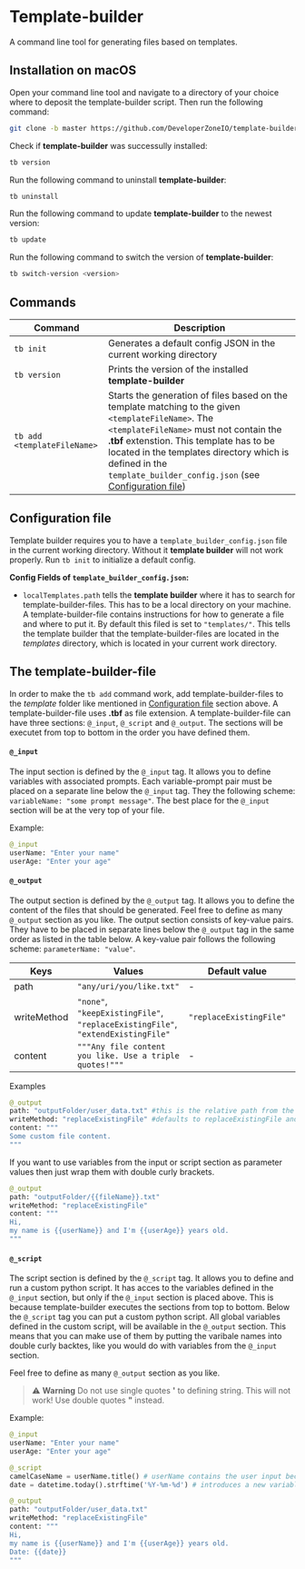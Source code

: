 # Template-builder
A command line tool for generating files based on templates.

## Installation on macOS

Open your command line tool and navigate to a directory of your choice where to deposit the template-builder script.
Then run the following command:
```bash
git clone -b master https://github.com/DeveloperZoneIO/template-builder.git && template-builder/install
```
Check if **template-builder** was successully installed:
```bash
tb version
```

Run the following command to uninstall **template-builder**:
```bash
tb uninstall
```

Run the following command to update **template-builder** to the newest version:
```bash
tb update
```

Run the following command to switch the version of **template-builder**:
```bash
tb switch-version <version>
```

## Commands
|Command | Description |
|---------|-----------|
|`tb init`            | Generates a default config JSON in the current working directory
|`tb version`         | Prints the version of the installed **template-builder**
|`tb add <templateFileName>`| Starts the generation of files based on the template matching to the given `<templateFileName>`. The `<templateFileName>` must not contain the **.tbf** extenstion. This template has to be located in the templates directory which is defined in the `template_builder_config.json` (see [Configuration file](#configuration-file))

## Configuration file
Template builder requires you to have a `template_builder_config.json` file in the current working directory. Without it **template builder** will not work properly. Run `tb init` to initialize a default config.

**Config Fields of `template_builder_config.json`:**

- `localTemplates.path` tells the **template builder** where it has to search for template-builder-files. This has to be a local directory on your machine. A template-builder-file contains instructions for how to generate a file and where to put it. 
By default this filed is set to `"templates/"`. This tells the template builder that the template-builder-files are located in the  *templates* directory, which is located in your current work directory.

## The template-builder-file
In order to make the `tb add` command work, add template-builder-files to the *template* folder like mentioned in [Configuration file](#configuration-file) section above.
A template-builder-file uses **.tbf** as file extension. 
A template-builder-file can have three sections: `@_input`, `@_script` and `@_output`.
The sections will be executet from top to bottom in the order you have defined them.

#### `@_input`
The input section is defined by the `@_input` tag. It allows you to define variables with associated prompts. Each variable-prompt pair must be placed on a separate line below the `@_input` tag. They the following scheme: `variableName: "some prompt message"`.
The best place for the `@_input` section will be at the very top of your file.

Example:

```python
@_input
userName: "Enter your name"
userAge: "Enter your age"
```

#### `@_output`
The output section is defined by the `@_output` tag. It allows you to define the content of the files that should be generated.
Feel free to define as many `@_output` section as you like.
The output section consists of key-value pairs. They have to be placed in separate lines below the `@_output` tag in the same order as listed in the table below. A key-value pair follows the following scheme: `parameterName: "value"`.


|Keys|Values|Default value|Required|
|-|-|-|-|
|path|`"any/uri/you/like.txt"`|-|YES
|writeMethod| `"none"`, `"keepExistingFile"`, `"replaceExistingFile"`, `"extendExistingFile"`|`"replaceExistingFile"`|NO
|content|`"""Any file content you like. Use a triple quotes!"""`|-|NO


Examples

```python
@_output
path: "outputFolder/user_data.txt" #this is the relative path from the working directory. This parameter is REQUIRED
writeMethod: "replaceExistingFile" #defaults to replaceExistingFile and is OPTIONAL
content: """
Some custom file content.
"""
```

If you want to use variables from the input or script section as parameter values then just wrap them with double curly brackets.
```python
@_output
path: "outputFolder/{{fileName}}.txt"
writeMethod: "replaceExistingFile"
content: """
Hi,
my name is {{userName}} and I'm {{userAge}} years old.
"""
```

#### `@_script`
The script section is defined by the `@_script` tag. It allows you to define and run a custom python script.
It has acces to the variables defined in the `@_input` section, but only if the `@_input` section is
placed above. This is because template-builder executes the sections from top to bottom.
Below the `@_script` tag you can put a custom python script. All global variables defined in the custom script, will be available in the `@_output` section. This means that you can make use of them by putting the varibale names into double curly backtes, like you would do with variables from the `@_input` section.

Feel free to define as many `@_output` section as you like.

> :warning: **Warning** 
Do not use single quotes **'** to defining string. This will not work! Use double quotes **"** instead.

Example:
```python
@_input
userName: "Enter your name"
userAge: "Enter your age"

@_script
camelCaseName = userName.title() # userName contains the user input because it is defined in the input section above
date = datetime.today().strftime('%Y-%m-%d') # introduces a new variable containing the current date

@_output
path: "outputFolder/user_data.txt"
writeMethod: "replaceExistingFile"
content: """
Hi,
my name is {{userName}} and I'm {{userAge}} years old.
Date: {{date}}
"""
```